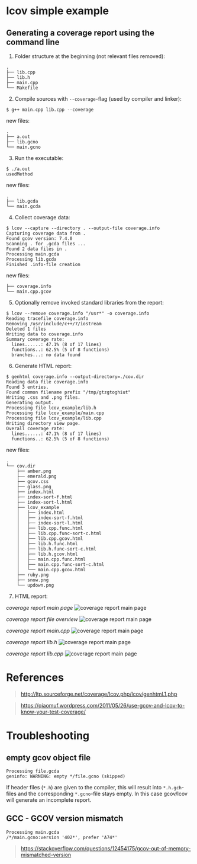 # lcov simple example

## Generating a coverage report using the command line

1. Folder structure at the beginning (not relevant files removed):
```
.
├── lib.cpp
├── lib.h
├── main.cpp
└── Makefile
```

2. Compile sources with `--coverage`-flag (used by compiler and linker):
```
$ g++ main.cpp lib.cpp --coverage
```
new files:
```
.
├── a.out
├── lib.gcno
└── main.gcno
```

3. Run the executable:
```
$ ./a.out
usedMethod
```
new files:
```
.
├── lib.gcda
└── main.gcda
```

4. Collect coverage data:
```
$ lcov --capture --directory . --output-file coverage.info
Capturing coverage data from .
Found gcov version: 7.4.0
Scanning . for .gcda files ...
Found 2 data files in .
Processing main.gcda
Processing lib.gcda
Finished .info-file creation
```
new files:
```
├── coverage.info
└── main.cpp.gcov
```

5. Optionally remove invoked standard libraries from the report:
```
$ lcov --remove coverage.info "/usr*" -o coverage.info
Reading tracefile coverage.info
Removing /usr/include/c++/7/iostream
Deleted 1 files
Writing data to coverage.info
Summary coverage rate:
  lines......: 47.1% (8 of 17 lines)
  functions..: 62.5% (5 of 8 functions)
  branches...: no data found
```

6. Generate HTML report:
```
$ genhtml coverage.info --output-directory=./cov.dir
Reading data file coverage.info
Found 3 entries.
Found common filename prefix "/tmp/gtzgtoghiut"
Writing .css and .png files.
Generating output.
Processing file lcov_example/lib.h
Processing file lcov_example/main.cpp
Processing file lcov_example/lib.cpp
Writing directory view page.
Overall coverage rate:
  lines......: 47.1% (8 of 17 lines)
  functions..: 62.5% (5 of 8 functions)
```
new files:
```
.
└── cov.dir
    ├── amber.png
    ├── emerald.png
    ├── gcov.css
    ├── glass.png
    ├── index.html
    ├── index-sort-f.html
    ├── index-sort-l.html
    ├── lcov_example
    │   ├── index.html
    │   ├── index-sort-f.html
    │   ├── index-sort-l.html
    │   ├── lib.cpp.func.html
    │   ├── lib.cpp.func-sort-c.html
    │   ├── lib.cpp.gcov.html
    │   ├── lib.h.func.html
    │   ├── lib.h.func-sort-c.html
    │   ├── lib.h.gcov.html
    │   ├── main.cpp.func.html
    │   ├── main.cpp.func-sort-c.html
    │   └── main.cpp.gcov.html
    ├── ruby.png
    ├── snow.png
    └── updown.png
```

7. HTML report:

  _coverage report main page_
  ![coverage report main page](img/lcov_report_01.png)

  _coverage report file overview_
  ![coverage report main page](img/lcov_report_02.png)

  _coverage report main.cpp_
  ![coverage report main page](img/lcov_report_03.png)

  _coverage report lib.h_
  ![coverage report main page](img/lcov_report_04.png)

  _coverage report lib.cpp_
  ![coverage report main page](img/lcov_report_05.png)

# References

> http://ltp.sourceforge.net/coverage/lcov.php/lcov/genhtml.1.php

> https://qiaomuf.wordpress.com/2011/05/26/use-gcov-and-lcov-to-know-your-test-coverage/

# Troubleshooting

## empty gcov object file
```
Processing file.gcda
geninfo: WARNING: empty */file.gcno (skipped)
```
If header files (`*.h`) are given to the compiler, this will result into `*.h.gch`-files and the corresponding `*.gcno`-file stays empty. In this case gcov/lcov will generate an incomplete report.


## GCC - GCOV version mismatch

```
Processing main.gcda
/*/main.gcno:version '402*', prefer 'A74*'
```

> https://stackoverflow.com/questions/12454175/gcov-out-of-memory-mismatched-version

